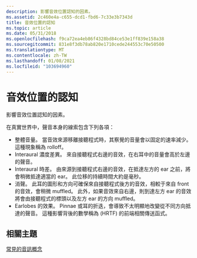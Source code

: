 ```yaml
---
description: 影響音效位置認知的因素。
ms.assetid: 2c460e4a-c655-dcd1-fbd6-7c33e3b7343d
title: 音效位置的認知
ms.topic: article
ms.date: 05/31/2018
ms.openlocfilehash: f9ca72ea4eb86f4328bd84ce53e1ff839e158a38
ms.sourcegitcommit: 831e8f3db78ab820e1710cede244553c70e50500
ms.translationtype: MT
ms.contentlocale: zh-TW
ms.lasthandoff: 01/08/2021
ms.locfileid: "103694960"
---
```

# <a name="perception-of-sound-positions"></a>音效位置的認知

影響音效位置認知的因素。

在真實世界中，聲音本身的線索包含下列各項：

-   整體音量。 當音效來源移離接聽程式時，其察覺的音量會以固定的速率減少。 這種現象稱為 rolloff。
-   Interaural 濃度差異。 來自接聽程式右邊的音效，在右耳中的音量會高於左邊的聲音。
-   Interaural 時差。 由來源到接聽程式右邊的音效，在抵達左方的 ear 之前，將會稍微抵達適當的 ear。 此位移的持續時間大約是毫秒。
-   消聲。 此耳的圖形和方向可確保來自接聽程式後方的音效，相較于來自 front 的音效，會稍微 muffled。 此外，如果音效來自右邊，則到達左方 ear 的音效將會由接聽程式的標頭以及左方 ear 的方向 muffled。
-   Earlobes 的效果。 Pinnae 或耳的折迭，會導致不太明顯地改變從不同方向抵達的聲音。 這種影響背後的數學稱為 (HRTF) 的前端相關傳送函式。

## <a name="related-topics"></a>相關主題

<dl> <dt>

[常見的音訊概念](common-audio-concepts.md)
</dt> </dl>

 

 



